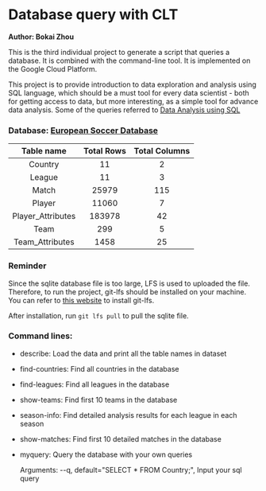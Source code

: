 # Database query with CLT

__Author: Bokai Zhou__

This is the third individual project to generate a script that queries a database. It is combined with the command-line tool. It is implemented on the Google Cloud Platform. 

This project is to provide introduction to data exploration and analysis using SQL language, which should be a must tool for every data scientist - both for getting access to data, but more interesting, as a simple tool for advance data analysis. Some of the queries referred to [Data Analysis using SQL](https://www.kaggle.com/code/dimarudov/data-analysis-using-sql/notebook)


### Database: [European Soccer Database](https://www.kaggle.com/datasets/hugomathien/soccer)

| Table name |	Total Rows |	Total Columns |
|:----:|:--------:|:----:|
|Country|	11|	2|
|League	|11	|3|
|Match	|25979	|115|
|Player|	11060	|7|
|Player_Attributes	|183978|	42|
|Team	|299|	5|
|Team_Attributes	|1458	|25|

### Reminder
Since the sqlite database file is too large, LFS is used to uploaded the file. Therefore, to run the project, git-lfs should be installed on your machine. You can refer to [this website](https://stackoverflow.com/questions/48734119/git-lfs-is-not-a-git-command-unclear) to install git-lfs. 

After installation, run  `git lfs pull` to pull the sqlite file.

### Command lines:
- describe: Load the data and print all the table names in dataset

- find-countries: Find all countries in the database
  
- find-leagues: Find all leagues in the database

- show-teams: Find first 10 teams in the database
           
- season-info: Find detailed analysis results for each league in each season
  
- show-matches: Find first 10 detailed matches in the database

- myquery: Query the database with your own queries

  Arguments: 
    --q, default="SELECT * FROM Country;", Input your sql query
